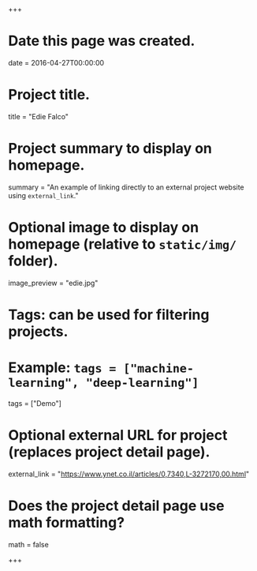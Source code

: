 +++
# Date this page was created.
date = 2016-04-27T00:00:00

# Project title.
title = "Edie Falco"

# Project summary to display on homepage.
summary = "An example of linking directly to an external project website using `external_link`."

# Optional image to display on homepage (relative to `static/img/` folder).
image_preview = "edie.jpg"

# Tags: can be used for filtering projects.
# Example: `tags = ["machine-learning", "deep-learning"]`
tags = ["Demo"]

# Optional external URL for project (replaces project detail page).
external_link = "https://www.ynet.co.il/articles/0,7340,L-3272170,00.html"

# Does the project detail page use math formatting?
math = false

+++


